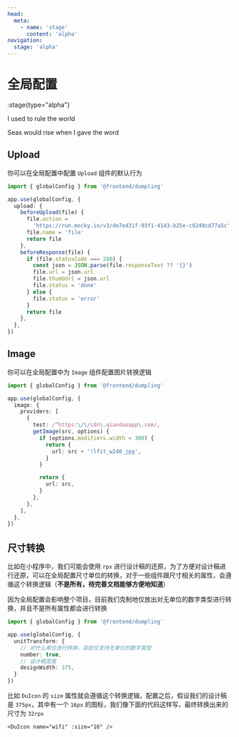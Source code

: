 ```yaml
---
head:
  meta:
    - name: 'stage'
      content: 'alpha'
navigation:
  stage: 'alpha'
---
```


# 全局配置

:stage{type="alpha"}

I used to rule the world

Seas would rise when I gave the word

## Upload

你可以在全局配置中配置 `Upload` 组件的默认行为

```ts
import { globalConfig } from '@frontend/dumpling'

app.use(globalConfig, {
  upload: {
    beforeUpload(file) {
      file.action =
        'https://run.mocky.io/v3/de7ed31f-93f1-4143-b25e-c9249cd77a5c'
      file.name = 'file'
      return file
    },
    beforeResponse(file) {
      if (file.statusCode === 200) {
        const json = JSON.parse(file.responseText ?? '{}')
        file.url = json.url
        file.thumbUrl = json.url
        file.status = 'done'
      } else {
        file.status = 'error'
      }
      return file
    },
  },
})
```

## Image

你可以在全局配置中为 `Image` 组件配置图片转换逻辑

```ts
import { globalConfig } from '@frontend/dumpling'

app.use(globalConfig, {
  image: {
    providers: [
      {
        test: /^https:\/\/cdn\.qiandaoapp\.com/,
        getImage(src, options) {
          if (options.modifiers.width < 300) {
            return {
              url: src + '!lfit_w240_jpg',
            }
          }

          return {
            url: src,
          }
        },
      },
    ],
  },
})
```

## 尺寸转换

比如在小程序中，我们可能会使用 `rpx` 进行设计稿的还原，为了方便对设计稿进行还原，可以在全局配置尺寸单位的转换，对于一些组件跟尺寸相关的属性，会遵循这个转换逻辑（**不是所有，待完善文档能够方便地知道**）

因为全局配置会影响整个项目，目前我们克制地仅放出对无单位的数字类型进行转换，并且不是所有属性都会进行转换

```ts
import { globalConfig } from '@frontend/dumpling'

app.use(globalConfig, {
  unitTransform: {
    // 对什么单位进行转换，目前仅支持无单位的数字类型
    number: true,
    // 设计稿宽度
    designWidth: 375,
  }
})
```

比如 `DuIcon` 的 `size` 属性就会遵循这个转换逻辑，配置之后，假设我们的设计稿是 `375px`，其中有一个 `16px` 的图标，我们像下面的代码这样写，最终转换出来的尺寸为 `32rpx`

```vue
<DuIcon name="wifi" :size="16" />
```